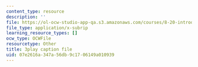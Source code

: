 ```yaml
---
content_type: resource
description: ''
file: https://ol-ocw-studio-app-qa.s3.amazonaws.com/courses/8-20-introduction-to-special-relativity-january-iap-2021/07e2616a347a56db9c1706149a010939_lhOaghjCdic.vtt
file_type: application/x-subrip
learning_resource_types: []
ocw_type: OCWFile
resourcetype: Other
title: 3play caption file
uid: 07e2616a-347a-56db-9c17-06149a010939
---
```

